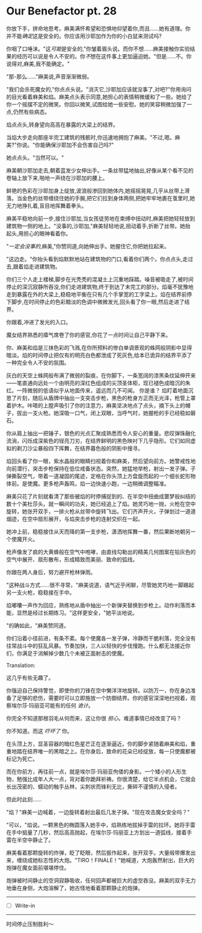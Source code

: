# Our Benefactor pt. 28

你放下手，拼命地思考。麻美满怀希望和恐惧地仰望着你,而且......她有道理。你并不能*确定*这是安全的。你应该用沙耶加作为你的小白鼠来测试吗?

你咽了口唾沫。"这*可能*是安全的,"你皱着眉头说。而你不想......麻美接触你实验结果的经历可以说是令人不安的。你*不*想在这件事上更加逼迫她。"但是......不。你说得对,麻美,我不能确定。"

"那-那么......"麻美说,声音渐渐微弱。

"我们会杀死魔女的,"你点点头说。"消灭它,沙耶加应该就没事了,对吧?"你用询问的目光看着麻美和焰。麻美点头表示同意,她担心的表情稍微缓和了一些。她给了你一个摇摆不定的微笑。你回以微笑,试图给她一些安慰。她的笑容稍微加强了一点,仍然有些病态。

焰点点头,转身望向高高在暴露的大梁上的结界。

当焰大步走向那座半完工建筑的残骸时,你迅速地拥抱了麻美。"不过,嗯。麻美?"你说。"你能确保沙耶加不会伤害自己吗?"

她点点头。"当然可以。"

麻美朝沙耶加走去,朝着蓝发少女伸出手。一条丝带猛地抽出,好像从某个看不见的卷轴上放下来,啪地一声绕在沙耶加的腰上。

鲜艳的色彩在沙耶加身上绽放,波浪般渗回到她体内,她摇摇晃晃,几乎从丝带上滑落。当金色的丝带缠绕住她的手腕,把它们拉到身体两侧,把她牢牢地裹在茧里时,她无力地挣扎着,盲目地挥舞着拳头。

麻美平稳地向前一步,接住沙耶加,当女孩徒劳地在束缚中扭动时,麻美把她轻轻放到建筑物一侧的地上。"没事的,沙耶加,"麻美轻轻地说,扭动着手,折断了丝带。她抬起头,用担心的眼神看着你。

"*一定会没事的*,麻美,"你赞同道,向她伸出手。她握住它,你把她拉起来。

"这边走。"你抬头看到焰默默地站在建筑物的门口,看着你们两个。你点点头,走过去,跟着焰走进建筑物。

你们三个人走上楼梯,脚步在光秃秃的混凝土上沉重地踩踏。噪音被吸走了,被时间停止的深沉寂静所吞没,你们走进建筑物,终于到达了未完工的部分。焰毫不犹豫地走到暴露在外的大梁上,稳稳地平衡在只有几个手掌宽的工字梁上。焰在结界前停下脚步,在时间停止的色彩黯淡的色调中微微发光,回头看了你一眼,然后走进了结界。

你跟着,冲进了发光的入口。

魔女结界熟悉的瘴气席卷了你的感官,你花了一点时间让自己平静下来。

你、麻美和焰是三抹色彩的飞溅,在你所预料的惨白单调景观的蛛网般阴影中显得暗淡。焰的时间停止把仅有的明亮白色都泄成了死灰色,给本已诡异的结界平添了一种完全令人不安的氛围。

灰白的天空上蛛网般布满了微弱的裂痕，在你脚下，一条宽阔的漆黑条纹延伸开来——笔直通向远处一个由明亮的深红色组成的尖顶圣体柜，现已褪色成暗沉的朱红。一阵微弱的低语似乎从地面传来，遥远而几不可闻。
你是谁？
焰盯着地面沉思了片刻，随后从盾牌中抽出一支突击步枪，黑色的枪身方正而无光泽，枪管上罩着护木。咔嗒的上膛声吸引了你的注意力，麻美坚决地点了点头，摘下头上的帽子，拔出一支火枪。她深吸一口气，闭上双眼，当呼气时，她握枪的手已经稳如磐石。

你从肩上抽出一把锤子，银色的光点汇聚成熟悉而令人安心的重量。悲叹弹珠融化流淌，闪烁成深紫色的锃亮刀刃，在结界鲜明的黑色映衬下几乎隐形。它们如同虚拟的剃刀沙尘暴般四下挥舞，在结界暮色般的阴影中搜寻。

焰回头看了你一眼，紫水晶般的眼睛扫视着你和麻美，然后望向前方。她警戒性地向前潜行，突击步枪保持在低位戒备状态。突然，她猛地举枪，射出一发子弹。子弹撕裂空气，带着一道凝固的尾迹，定格在你头顶上方盘旋而起的一个细长蛇形物体前。是使魔。更多枪声轰鸣，焰一边快速小跑，一边稍微调整瞄准。

麻美只花了片刻就看清了那些被焰的时停捕捉到的、在半空中扭曲成噩梦般纠结的数十个美杜莎头。就一瞬间的功夫，她已经追上了焰。她灵巧地一抛，火枪在空中旋转，她张开双手，一排火枪从丝带中旋转飞出。它们齐声开火，子弹划过一道道烟迹，在空中扇形展开，与焰突击步枪的连射交织在一起。

她冲上前，稳稳接住从天而降的第一支步枪，潇洒地挥舞一番，然后果断地朝另一个使魔开火。

枪声像发了疯的大黄蜂般在空气中咆哮，由直线勾勒出的精美几何图案在铅灰色的空气中展开、扇形散布，形成精致而美丽、致命的弧线。

你跟在两人身后，努力避开枪林弹雨。

"这种战斗方式……很不寻常，"麻美说道，语气近乎闲聊，尽管她灵巧地一脚踢起另一支火枪，稳稳接在手中。

焰嘟囔一声作为回应，熟练地从盾中抽出一个新弹夹替换到步枪上。动作利落而本能，显然是经过长期练习。"这样更安全，"她平淡地说。

"的确如此，"麻美赞同道。

你们沿着小径前进，有条不紊。每个使魔各一发子弹，冷静而干脆利落，完全没有往常战斗中的狂乱风暴。节奏加快，三人以轻快的步伐慢跑。什么都无法接近你们，你满足于消解掉少数几个未被正面射击的使魔。

Translation:

这几乎有些无趣了。

你强迫自己保持警觉，即使你的刀锋在空中懒洋洋地旋转。以防万一，你在身边准备了足够的悲伤，需要时可以立即施放一个防御结界。你的感官深深地扫视着，观察埃尔莎·玛丽亚可能有的任何 *诡计*。

你完全不知道那根羽毛从何而来，这让你很 *担心*。难道事情已经改变了吗？

你不知道。而这 *吓坏了* 你。

在头顶上方，显圣容器的暗红色星芒正在逐渐逼近。你的脚步紧随着麻美和焰，重重地踏在结界唯一的黑暗之上。在你身后，致命的花朵已经绽放，每一只使魔都被标记为死亡。

而在你前方，再往前一点，就是埃尔莎·玛丽亚佝偻的身影。一个矮小的人形生物，勉强比成年人大一点，背对着你跪拜祈祷。你很清楚，给它半点机会，它就会长出茂密的、蠕动的触手丛林，尖刺状而锋利无比，撕碎不谨慎的入侵者。

但此时此刻……

"焰？"麻美一边喊着，一边旋转着射出最后几发子弹。"现在攻击魔女安全吗？"

"可以，"焰说。一颗黑色的椭圆落入她手中，焰熟练地拔掉手雷的拉环。她将手雷在手中掂量了几秒，然后高高抛起，在埃尔莎·玛丽亚上方划出一道弧线，接着手雷在半空中静止了。

麻美看着那颗旋转的炸弹，眨了眨眼，然后振作起来，张开双手。大量缎带爆发出来，缠绕成她标志性的大炮。"TIRO！FINALE！"她喊道，大炮轰然射出，巨大的炮弹在魔女面前堪堪停住。

炮弹被时间静止的空洞寂静吸收，任何回声都被巨大的虚空吞没。麻美的双手无力地垂在身侧，大炮溶解了，她古怪地看着那颗静止的炮弹。

---

- [ ] Write-in

---

时间停止压制胜利～
